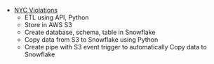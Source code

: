 - [NYC Violations](https://github.com/ankur715/Snowflake/tree/main/Violations/NYC)
  - ETL using API, Python
  - Store in AWS S3
  - Create database, schema, table in Snowflake
  - Copy data from S3 to Snowflake using Python
  - Create pipe with S3 event trigger to automatically Copy data to Snowflake
